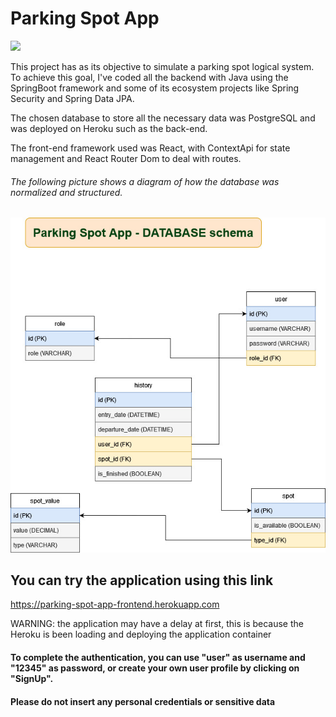 <h1>Parking Spot App</h1>

<img src="./readMeResources/applicationGif.gif" />

<p>This project has as its objective to simulate a parking spot logical system. To achieve this goal, I've coded all the backend with Java using the SpringBoot framework and some of its ecosystem projects like Spring Security and Spring Data JPA.

The chosen database to store all the necessary data was PostgreSQL and was deployed on Heroku such as the back-end.

The front-end framework used was React, with ContextApi for state management and React Router Dom to deal with routes.</p>

<h6>The following picture shows a diagram of how the database was normalized and structured.</h6>
<img src="./readMeResources/databaseSchema.jpg" />



<h2>You can try the application using this link</h2>
<a href="https://parking-spot-app-frontend.herokuapp.com">https://parking-spot-app-frontend.herokuapp.com</a>
<p>WARNING: the application may have a delay at first, this is because the Heroku is been loading and deploying the application container</p>

<h4>To complete the authentication, you can use "user" as username and "12345" as password, or create your own user profile by clicking on "SignUp".</h4>
<h4>Please do not insert any personal credentials or sensitive data</h4>
